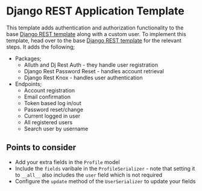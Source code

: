 # Django REST Application Template
This template adds authentication and authorization functionality to the base [Django REST template](https://github.com/NerdPlayground/django-rest-template) along with a custom user. To implement this template, head over to the base [Django REST template](https://github.com/NerdPlayground/django-rest-template) for the relevant steps. It adds the following;
- Packages;
    - Alluth and Dj Rest Auth - they handle user registration
    - Django Rest Password Reset - handles account retrieval
    - Django Rest Knox - handles user authentication
- Endpoints;
    - Account registration
    - Email confirmation
    - Token based log in/out
    - Password reset/change
    - Current logged in user
    - All registered users
    - Search user by username

## Points to consider
- Add your extra fields in the `Profile` model
- Include the `fields` varibale in the `ProfileSerializer` - note that setting it to `__all__` also includes the `user` field which is not required
- Configure the `update` method of the `UserSerializer` to update your fields